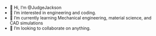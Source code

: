 - 👋 Hi, I’m @JudgeJackson
- 👀 I’m interested in engineering and coding.
- 🌱 I’m currently learning Mechanical engineering, material science, and CAD simulations
- 💞️ I’m looking to collaborate on anything.
